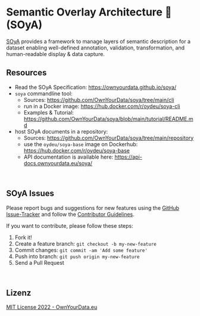 # Semantic Overlay Architecture 🌱 (SOyA)

[SOyA](https://www.ownyourdata.eu/en/soya/) provides a framework to manage layers of semantic description for a dataset enabling well-defined annotation, validation, transformation, and human-readable display & data capture.

## Resources
* Read the SOyA Specification: https://ownyourdata.github.io/soya/    
* `soya` commandline tool:    
    * Sources: https://github.com/OwnYourData/soya/tree/main/cli    
    * run in a Docker image: https://hub.docker.com/r/oydeu/soya-cli     
    * Examples & Tutorial: https://github.com/OwnYourData/soya/blob/main/tutorial/README.md
* host SOyA documents in a repository:    
    * Sources: https://github.com/OwnYourData/soya/tree/main/repository    
    * use the `oydeu/soya-base` image on Dockerhub: https://hub.docker.com/r/oydeu/soya-base    
    * API documentation is available here: https://api-docs.ownyourdata.eu/soya/     

&nbsp;    

## SOyA Issues

Please report bugs and suggestions for new features using the [GitHub Issue-Tracker](https://github.com/OwnYourData/soya/issues) and follow the [Contributor Guidelines](https://github.com/twbs/ratchet/blob/master/CONTRIBUTING.md).

If you want to contribute, please follow these steps:

1. Fork it!
2. Create a feature branch: `git checkout -b my-new-feature`
3. Commit changes: `git commit -am 'Add some feature'`
4. Push into branch: `git push origin my-new-feature`
5. Send a Pull Request

&nbsp;    

## Lizenz

[MIT License 2022 - OwnYourData.eu](https://raw.githubusercontent.com/OwnYourData/soya/main/LICENSE)
